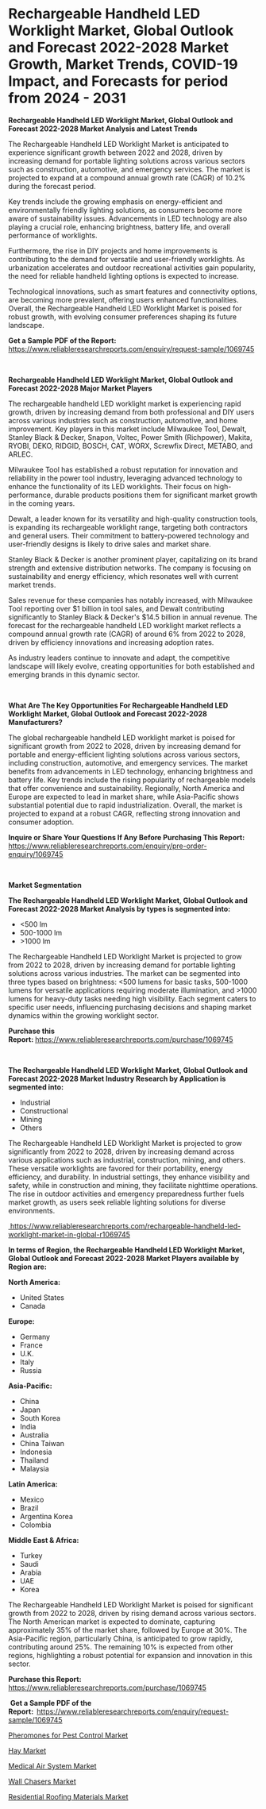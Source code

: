<p><h1>Rechargeable Handheld LED Worklight Market, Global Outlook and Forecast 2022-2028 Market Growth, Market Trends, COVID-19 Impact, and Forecasts for period from 2024 - 2031</h1></p><p><strong>Rechargeable Handheld LED Worklight Market, Global Outlook and Forecast 2022-2028 Market Analysis and Latest Trends</strong></p>
<p><p>The Rechargeable Handheld LED Worklight Market is anticipated to experience significant growth between 2022 and 2028, driven by increasing demand for portable lighting solutions across various sectors such as construction, automotive, and emergency services. The market is projected to expand at a compound annual growth rate (CAGR) of 10.2% during the forecast period. </p><p>Key trends include the growing emphasis on energy-efficient and environmentally friendly lighting solutions, as consumers become more aware of sustainability issues. Advancements in LED technology are also playing a crucial role, enhancing brightness, battery life, and overall performance of worklights. </p><p>Furthermore, the rise in DIY projects and home improvements is contributing to the demand for versatile and user-friendly worklights. As urbanization accelerates and outdoor recreational activities gain popularity, the need for reliable handheld lighting options is expected to increase. </p><p>Technological innovations, such as smart features and connectivity options, are becoming more prevalent, offering users enhanced functionalities. Overall, the Rechargeable Handheld LED Worklight Market is poised for robust growth, with evolving consumer preferences shaping its future landscape.</p></p>
<p><strong>Get a Sample PDF of the Report:&nbsp;</strong> <a href="https://www.reliableresearchreports.com/enquiry/request-sample/1069745">https://www.reliableresearchreports.com/enquiry/request-sample/1069745</a></p>
<p>&nbsp;</p>
<p><strong>Rechargeable Handheld LED Worklight Market, Global Outlook and Forecast 2022-2028 Major Market Players</strong></p>
<p><p>The rechargeable handheld LED worklight market is experiencing rapid growth, driven by increasing demand from both professional and DIY users across various industries such as construction, automotive, and home improvement. Key players in this market include Milwaukee Tool, Dewalt, Stanley Black & Decker, Snapon, Voltec, Power Smith (Richpower), Makita, RYOBI, DEKO, RIDGID, BOSCH, CAT, WORX, Screwfix Direct, METABO, and ARLEC.</p><p>Milwaukee Tool has established a robust reputation for innovation and reliability in the power tool industry, leveraging advanced technology to enhance the functionality of its LED worklights. Their focus on high-performance, durable products positions them for significant market growth in the coming years.</p><p>Dewalt, a leader known for its versatility and high-quality construction tools, is expanding its rechargeable worklight range, targeting both contractors and general users. Their commitment to battery-powered technology and user-friendly designs is likely to drive sales and market share.</p><p>Stanley Black & Decker is another prominent player, capitalizing on its brand strength and extensive distribution networks. The company is focusing on sustainability and energy efficiency, which resonates well with current market trends.</p><p>Sales revenue for these companies has notably increased, with Milwaukee Tool reporting over $1 billion in tool sales, and Dewalt contributing significantly to Stanley Black & Decker's $14.5 billion in annual revenue. The forecast for the rechargeable handheld LED worklight market reflects a compound annual growth rate (CAGR) of around 6% from 2022 to 2028, driven by efficiency innovations and increasing adoption rates.</p><p>As industry leaders continue to innovate and adapt, the competitive landscape will likely evolve, creating opportunities for both established and emerging brands in this dynamic sector.</p></p>
<p>&nbsp;</p>
<p><strong>What Are The Key Opportunities For Rechargeable Handheld LED Worklight Market, Global Outlook and Forecast 2022-2028 Manufacturers?</strong></p>
<p><p>The global rechargeable handheld LED worklight market is poised for significant growth from 2022 to 2028, driven by increasing demand for portable and energy-efficient lighting solutions across various sectors, including construction, automotive, and emergency services. The market benefits from advancements in LED technology, enhancing brightness and battery life. Key trends include the rising popularity of rechargeable models that offer convenience and sustainability. Regionally, North America and Europe are expected to lead in market share, while Asia-Pacific shows substantial potential due to rapid industrialization. Overall, the market is projected to expand at a robust CAGR, reflecting strong innovation and consumer adoption.</p></p>
<p><strong>Inquire or Share Your Questions If Any Before Purchasing This Report:</strong> <a href="https://www.reliableresearchreports.com/enquiry/pre-order-enquiry/1069745">https://www.reliableresearchreports.com/enquiry/pre-order-enquiry/1069745</a></p>
<p>&nbsp;</p>
<p><strong>Market Segmentation</strong></p>
<p><strong>The Rechargeable Handheld LED Worklight Market, Global Outlook and Forecast 2022-2028 Market Analysis by types is segmented into:</strong></p>
<p><ul><li><500 lm</li><li>500-1000 lm</li><li>>1000 lm</li></ul></p>
<p><p>The Rechargeable Handheld LED Worklight Market is projected to grow from 2022 to 2028, driven by increasing demand for portable lighting solutions across various industries. The market can be segmented into three types based on brightness: <500 lumens for basic tasks, 500-1000 lumens for versatile applications requiring moderate illumination, and >1000 lumens for heavy-duty tasks needing high visibility. Each segment caters to specific user needs, influencing purchasing decisions and shaping market dynamics within the growing worklight sector.</p></p>
<p><strong>Purchase this Report:&nbsp;</strong><a href="https://www.reliableresearchreports.com/purchase/1069745">https://www.reliableresearchreports.com/purchase/1069745</a></p>
<p>&nbsp;</p>
<p><strong>The Rechargeable Handheld LED Worklight Market, Global Outlook and Forecast 2022-2028 Market Industry Research by Application is segmented into:</strong></p>
<p><ul><li>Industrial</li><li>Constructional</li><li>Mining</li><li>Others</li></ul></p>
<p><p>The Rechargeable Handheld LED Worklight Market is projected to grow significantly from 2022 to 2028, driven by increasing demand across various applications such as industrial, construction, mining, and others. These versatile worklights are favored for their portability, energy efficiency, and durability. In industrial settings, they enhance visibility and safety, while in construction and mining, they facilitate nighttime operations. The rise in outdoor activities and emergency preparedness further fuels market growth, as users seek reliable lighting solutions for diverse environments.</p></p>
<p><a href="https://www.reliableresearchreports.com/rechargeable-handheld-led-worklight-market-in-global-r1069745">&nbsp;https://www.reliableresearchreports.com/rechargeable-handheld-led-worklight-market-in-global-r1069745</a></p>
<p><strong>In terms of Region, the Rechargeable Handheld LED Worklight Market, Global Outlook and Forecast 2022-2028 Market Players available by Region are:</strong></p>
<p>
    <p> <strong> North America: </strong>
        <ul>
            <li>United States</li>
            <li>Canada</li>
        </ul>
        </p> 
    <p> <strong> Europe: </strong>
        <ul>
            <li>Germany</li>
            <li>France</li>
            <li>U.K.</li>
            <li>Italy</li>
            <li>Russia</li>
        </ul>
        </p> 
    <p> <strong> Asia-Pacific: </strong>
        <ul>
            <li>China</li>
            <li>Japan</li>
            <li>South Korea</li>
            <li>India</li>
            <li>Australia</li>
            <li>China Taiwan</li>
            <li>Indonesia</li>
            <li>Thailand</li>
            <li>Malaysia</li>
        </ul>
        </p> 
    <p> <strong> Latin America: </strong>
        <ul>
            <li>Mexico</li>
            <li>Brazil</li>
            <li>Argentina Korea</li>
            <li>Colombia</li>
        </ul>
        </p> 
    <p> <strong> Middle East & Africa: </strong>
        <ul>
            <li>Turkey</li>
            <li>Saudi</li>
            <li>Arabia</li>
            <li>UAE</li>
            <li>Korea</li>
        </ul>
    </p>
    </p>
<p><p>The Rechargeable Handheld LED Worklight Market is poised for significant growth from 2022 to 2028, driven by rising demand across various sectors. The North American market is expected to dominate, capturing approximately 35% of the market share, followed by Europe at 30%. The Asia-Pacific region, particularly China, is anticipated to grow rapidly, contributing around 25%. The remaining 10% is expected from other regions, highlighting a robust potential for expansion and innovation in this sector.</p></p>
<p><strong>Purchase this Report: </strong><a href="https://www.reliableresearchreports.com/purchase/1069745">https://www.reliableresearchreports.com/purchase/1069745</a></p>
<p>&nbsp;<strong>Get a Sample PDF of the Report:&nbsp;&nbsp;</strong><a href="https://www.reliableresearchreports.com/enquiry/request-sample/1069745">https://www.reliableresearchreports.com/enquiry/request-sample/1069745</a></p>
<p><strong></strong></p>
<p><p><a href="https://www.linkedin.com/pulse/pheromones-pest-control-market-share-size-trends-industry-analysis-0jcke?trackingId=Tro2HSxlSV2WWtkD4r%2BF0Q%3D%3D">Pheromones for Pest Control Market</a></p><p><a href="https://medium.com/@haangelat162/analyzing-key-drivers-in-the-hay-market-market-trends-and-future-outlook-for-period-from-2024-to-6642a65a6297">Hay Market</a></p><p><a href="https://www.linkedin.com/pulse/medical-air-system-industry-analysis-report-its-market-size-share-7sthc?trackingId=Qw1VdO2RQb28vSNzUcgTvQ%3D%3D">Medical Air System Market</a></p><p><a href="https://medium.com/@rpaviat04v/the-growth-of-the-wall-chasers-market-has-been-significant-driven-by-various-critical-factors-cc5d27e9e6af">Wall Chasers Market</a></p><p><a href="https://issuu.com/reportprime-2/docs/residential-roofing-materials-marke_c5587621efa0d5">Residential Roofing Materials Market</a></p></p>